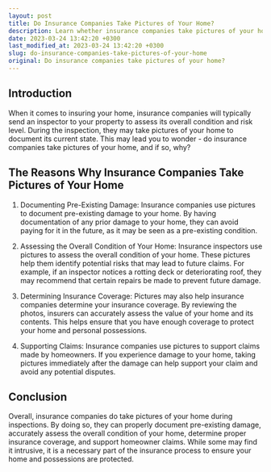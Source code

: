 ```yaml
---
layout: post
title: Do Insurance Companies Take Pictures of Your Home?
description: Learn whether insurance companies take pictures of your home during inspections and how the photos are used to optimize your coverage.
date: 2023-03-24 13:42:20 +0300
last_modified_at: 2023-03-24 13:42:20 +0300
slug: do-insurance-companies-take-pictures-of-your-home
original: Do insurance companies take pictures of your home?
---
```

## Introduction

When it comes to insuring your home, insurance companies will typically send an inspector to your property to assess its overall condition and risk level. During the inspection, they may take pictures of your home to document its current state. This may lead you to wonder - do insurance companies take pictures of your home, and if so, why?

## The Reasons Why Insurance Companies Take Pictures of Your Home

1. Documenting Pre-Existing Damage: Insurance companies use pictures to document pre-existing damage to your home. By having documentation of any prior damage to your home, they can avoid paying for it in the future, as it may be seen as a pre-existing condition.

2. Assessing the Overall Condition of Your Home: Insurance inspectors use pictures to assess the overall condition of your home. These pictures help them identify potential risks that may lead to future claims. For example, if an inspector notices a rotting deck or deteriorating roof, they may recommend that certain repairs be made to prevent future damage.

3. Determining Insurance Coverage: Pictures may also help insurance companies determine your insurance coverage. By reviewing the photos, insurers can accurately assess the value of your home and its contents. This helps ensure that you have enough coverage to protect your home and personal possessions.

4. Supporting Claims: Insurance companies use pictures to support claims made by homeowners. If you experience damage to your home, taking pictures immediately after the damage can help support your claim and avoid any potential disputes.

## Conclusion

Overall, insurance companies do take pictures of your home during inspections. By doing so, they can properly document pre-existing damage, accurately assess the overall condition of your home, determine proper insurance coverage, and support homeowner claims. While some may find it intrusive, it is a necessary part of the insurance process to ensure your home and possessions are protected.